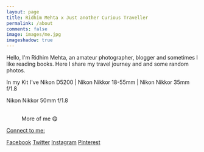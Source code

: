 ```yaml
---
layout: page
title: Ridhim Mehta x Just another Curious Traveller 
permalink: /about
comments: false
image: images/me.jpg
imageshadow: true
---
```




Hello, I'm Ridhim Mehta, an amateur photographer, blogger and sometimes I like reading books. Here I share my travel journey and and some random photos.
 
 
In my Kit I've Nikon D5200 | Nikon Nikkor 18-55mm | Nikon Nikkor 35mm f/1.8

Nikon Nikkor 50mm f/1.8

<figure class="third">
	<a href="https://farm5.staticflickr.com/4639/24300014757_38c0db783f_b.jpg"><img src="https://farm5.staticflickr.com/4639/24300014757_38c0db783f_b.jpg" alt=""></a>
	<a href="https://farm5.staticflickr.com/4685/39131055362_790ec7c6d9_z.jpg"><img src="https://farm5.staticflickr.com/4685/39131055362_790ec7c6d9_z.jpg" alt=""></a>
	<a href="https://farm5.staticflickr.com/4734/24300014217_618f8e1ba6_z.jpg"><img src="https://farm5.staticflickr.com/4734/24300014217_618f8e1ba6_z.jpg" alt=""></a>
	<figcaption>More of me 😋 </figcaption>
</figure>

<u>Connect to me:</u>

<p><a href="http://fb.com/rdmmehta13" title="facebook">Facebook</a> 
<a href="http://twitter.com/rdmmehta" title="twitter">Twitter</a> 
<a href="http://instagram.com/rdmmehta" title="instagram">Instagram</a>
<a href="http://pinterest/rdmmehta" title="pinterest">Pinterest</a></p>

